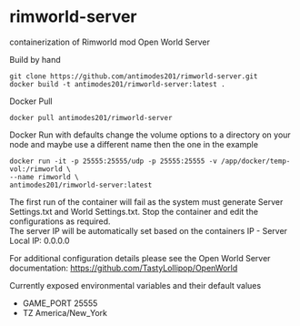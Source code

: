 # rimworld-server
containerization of Rimworld mod Open World Server


Build by hand
```
git clone https://github.com/antimodes201/rimworld-server.git
docker build -t antimodes201/rimworld-server:latest .
```

Docker Pull
```
docker pull antimodes201/rimworld-server
```

Docker Run with defaults
change the volume options to a directory on your node and maybe use a different name then the one in the example

```
docker run -it -p 25555:25555/udp -p 25555:25555 -v /app/docker/temp-vol:/rimworld \
--name rimworld \
antimodes201/rimworld-server:latest
```

The first run of the container will fail as the system must generate Server Settings.txt and World Settings.txt.  Stop the container and edit the configurations as required.  
The server IP will be automatically set based on the containers IP - Server Local IP: 0.0.0.0

For additional configuration details please see the Open World Server documentation: https://github.com/TastyLollipop/OpenWorld

Currently exposed environmental variables and their default values
- GAME_PORT 25555
- TZ America/New_York

